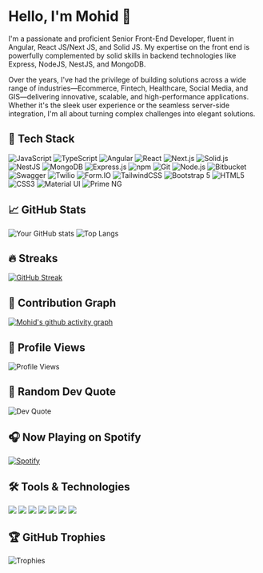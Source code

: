 # Hello, I'm Mohid 👋
 
I'm a passionate and proficient Senior Front-End Developer, fluent in Angular, React JS/Next JS, and Solid JS. My expertise on the front end is powerfully complemented by solid skills in backend technologies like Express, NodeJS, NestJS, and MongoDB. 

Over the years, I've had the privilege of building solutions across a wide range of industries—Ecommerce, Fintech, Healthcare, Social Media, and GIS—delivering innovative, scalable, and high-performance applications. Whether it's the sleek user experience or the seamless server-side integration, I'm all about turning complex challenges into elegant solutions.

## 🚀 Tech Stack
![JavaScript](https://img.shields.io/badge/-JavaScript-F7DF1E?logo=javascript&logoColor=black)
![TypeScript](https://img.shields.io/badge/-TypeScript-3178C6?logo=typescript&logoColor=white)
![Angular](https://img.shields.io/badge/-Angular-DD0031?logo=angular&logoColor=white)
![React](https://img.shields.io/badge/-React-61DAFB?logo=react&logoColor=black)
![Next.js](https://img.shields.io/badge/-Next.js-000000?logo=next.js&logoColor=white)
![Solid.js](https://img.shields.io/badge/-Solid.js-2D3C69?logo=solid&logoColor=white)
![NestJS](https://img.shields.io/badge/-NestJS-E0234E?logo=nestjs&logoColor=white)
![MongoDB](https://img.shields.io/badge/-MongoDB-47A248?logo=mongodb&logoColor=white)
![Express.js](https://img.shields.io/badge/-Express.js-000000?logo=express&logoColor=white)
![npm](https://img.shields.io/badge/-npm-CB3837?logo=npm&logoColor=white)
![Git](https://img.shields.io/badge/-Git-F05032?logo=git&logoColor=white)
![Node.js](https://img.shields.io/badge/-Node.js-339933?logo=node.js&logoColor=white)
![Bitbucket](https://img.shields.io/badge/-Bitbucket-0052CC?logo=bitbucket&logoColor=white)
![Swagger](https://img.shields.io/badge/-Swagger-85EA2D?logo=swagger&logoColor=black)
![Twilio](https://img.shields.io/badge/-Twilio-F22F46?logo=twilio&logoColor=white)
![Form.IO](https://img.shields.io/badge/-Form.IO-00C853?logo=formstack&logoColor=white)
![TailwindCSS](https://img.shields.io/badge/-TailwindCSS-38B2AC?logo=tailwind-css&logoColor=white)
![Bootstrap 5](https://img.shields.io/badge/-Bootstrap-7952B3?logo=bootstrap&logoColor=white)
![HTML5](https://img.shields.io/badge/-HTML5-E34F26?logo=html5&logoColor=white)
![CSS3](https://img.shields.io/badge/-CSS3-1572B6?logo=css3&logoColor=white)
![Material UI](https://img.shields.io/badge/-Material--UI-0081CB?logo=material-ui&logoColor=white)
![Prime NG](https://img.shields.io/badge/-PrimeNG-00C853?logo=prime&logoColor=white)

## 📈 GitHub Stats
![Your GitHub stats](https://github-readme-stats.vercel.app/api?username=Mohid123&show_icons=true&theme=radical)
![Top Langs](https://github-readme-stats.vercel.app/api/top-langs/?username=Mohid123&layout=compact&theme=radical)

## 🔥 Streaks
[![GitHub Streak](https://streak-stats.demolab.com/?user=Mohid123&theme=radical)](https://git.io/streak-stats)

## 🌱 Contribution Graph
[![Mohid's github activity graph](https://github-readme-activity-graph.vercel.app//graph?username=Mohid123&theme=react-dark)](https://github.com/ashutosh00710/github-readme-activity-graph)

## 👀 Profile Views
![Profile Views](https://komarev.com/ghpvc/?username=Mohid123&color=brightgreen)

## 💬 Random Dev Quote
![Dev Quote](https://quotes-github-readme.vercel.app/api?type=horizontal&theme=radical)

## 🎧 Now Playing on Spotify
[![Spotify](https://novatorem.vercel.app/api/spotify)](https://open.spotify.com/user/YourSpotifyUsername)

## 🛠 Tools & Technologies
<p align="left">
  <img src="https://img.shields.io/badge/VS%20Code-007ACC?style=for-the-badge&logo=visual-studio-code&logoColor=white" />
  <img src="https://img.shields.io/badge/Postman-FF6C37?style=for-the-badge&logo=postman&logoColor=white" />
  <img src="https://img.shields.io/badge/Ubuntu-E95420?style=for-the-badge&logo=ubuntu&logoColor=white" />
  <img src="https://img.shields.io/badge/Docker-2496ED?style=for-the-badge&logo=docker&logoColor=white" />
  <img src="https://img.shields.io/badge/GitHub-181717?style=for-the-badge&logo=github&logoColor=white" />
  <img src="https://img.shields.io/badge/Figma-F24E1E?style=for-the-badge&logo=figma&logoColor=white" />
  <img src="https://img.shields.io/badge/Slack-4A154B?style=for-the-badge&logo=slack&logoColor=white" />
</p>

## 🏆 GitHub Trophies
![Trophies](https://github-profile-trophy.vercel.app/?username=Mohid123&theme=radical&column=7)
